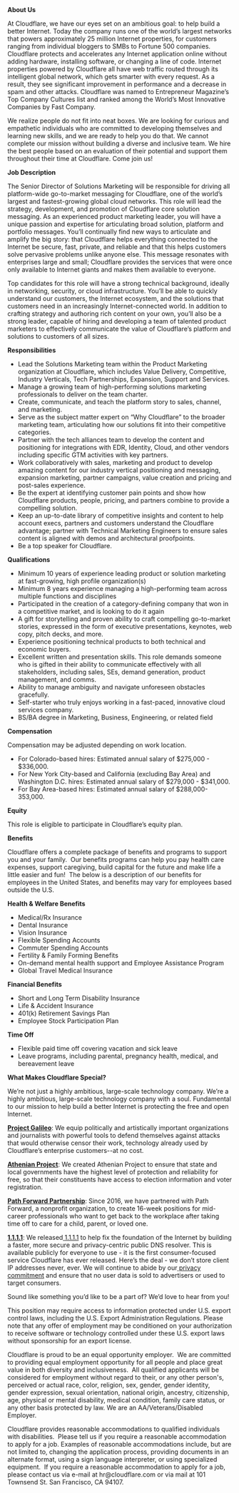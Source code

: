 <div class="content-intro">
	<div><strong>About Us</strong></div>
	<div>
		<p><span style="font-weight: 400;">At Cloudflare, we have our eyes set on an ambitious goal: to help build a better Internet. Today the company runs one of the world’s largest networks that powers approximately 25 million Internet properties, for customers ranging from individual bloggers to SMBs to Fortune 500 companies. Cloudflare protects and accelerates any Internet application online without adding hardware, installing software, or changing a line of code. Internet properties powered by Cloudflare all have web traffic routed through its intelligent global network, which gets smarter with every request. As a result, they see significant improvement in performance and a decrease in spam and other attacks. Cloudflare was named to Entrepreneur Magazine’s Top Company Cultures list and ranked among the World’s Most Innovative Companies by Fast Company.</span><span style="font-weight: 400;">&nbsp;</span></p>
		<p><span style="font-weight: 400;">We realize people do not fit into neat boxes. We are looking for curious and empathetic individuals who are committed to developing themselves and learning new skills, and we are ready to help you do that. We cannot complete our mission without building a diverse and inclusive team. We hire the best people based on an evaluation of their potential and support them throughout their time at Cloudflare. Come join us!&nbsp;</span></p>
	</div>
</div>
<p><strong>Job Description</strong></p>
<p><span style="font-weight: 400;">The Senior Director of Solutions Marketing will be responsible for driving all platform-wide go-to-market messaging for Cloudflare, one of the world’s largest and fastest-growing global cloud networks. This role will lead the strategy, development, and promotion of Cloudflare core solution messaging. As an experienced product marketing leader, you will have a unique passion and expertise for articulating broad solution, platform and portfolio messages. You’ll continually find new ways to articulate and amplify the big story: that Cloudflare helps everything connected to the Internet be secure, fast, private, and reliable and that this helps customers solve pervasive problems unlike anyone else. This message resonates with enterprises large and small; Cloudflare provides the services that were once only available to Internet giants and makes them available to everyone.</span></p>
<p><span style="font-weight: 400;">Top candidates for this role will have a strong technical background, ideally in networking, security, or cloud infrastructure. You’ll be able to quickly understand our customers, the Internet ecosystem, and the solutions that customers need in an increasingly Internet-connected world. In addition to crafting strategy and authoring rich content on your own, you’ll also be a strong leader, capable of hiring and developing a team of talented product marketers to effectively communicate the value of Cloudflare’s platform and solutions to customers of all sizes.</span></p>
<p><strong>Responsibilities</strong></p>
<ul>
	<li style="font-weight: 400;"><span style="font-weight: 400;">Lead the Solutions Marketing team within the Product Marketing organization at Cloudflare, which includes Value Delivery, Competitive, Industry Verticals, Tech Partnerships, Expansion, Support and Services.</span></li>
	<li style="font-weight: 400;"><span style="font-weight: 400;">Manage a growing team of high-performing solutions marketing professionals to deliver on the team charter.</span></li>
	<li style="font-weight: 400;"><span style="font-weight: 400;">Create, communicate, and teach the platform story to sales, channel, and marketing.&nbsp;</span></li>
	<li style="font-weight: 400;"><span style="font-weight: 400;">Serve as the subject matter expert on “Why Cloudflare” to the broader marketing team, articulating how our solutions fit into their competitive categories.</span></li>
	<li style="font-weight: 400;"><span style="font-weight: 400;">Partner with the tech alliances team to develop the content and positioning for integrations with EDR, Identity, Cloud, and other vendors including specific GTM activities with key partners.&nbsp;</span></li>
	<li style="font-weight: 400;"><span style="font-weight: 400;">Work collaboratively with sales, marketing and product to develop amazing content for our industry vertical positioning and messaging, expansion marketing, partner campaigns, value creation and pricing and post-sales experience.</span></li>
	<li style="font-weight: 400;"><span style="font-weight: 400;">Be the expert at identifying customer pain points and show how Cloudflare products, people, pricing, and partners combine to provide a compelling solution.</span></li>
	<li style="font-weight: 400;"><span style="font-weight: 400;">Keep an up-to-date library of competitive insights and content to help account execs, partners and customers understand the Cloudflare advantage; partner with Technical Marketing Engineers to ensure sales content is aligned with demos and architectural proofpoints.</span></li>
	<li style="font-weight: 400;"><span style="font-weight: 400;">Be a top speaker for Cloudflare.</span></li>
</ul>
<p><strong>Qualifications</strong></p>
<ul>
	<li style="font-weight: 400;"><span style="font-weight: 400;">Minimum 10 years of experience leading product or solution marketing at fast-growing, high profile organization(s)</span></li>
	<li style="font-weight: 400;"><span style="font-weight: 400;">Minimum 8 years experience managing a high-performing team across multiple functions and disciplines</span></li>
	<li style="font-weight: 400;"><span style="font-weight: 400;">Participated in the creation of a category-defining company that won in a competitive market, and is looking to do it again</span></li>
	<li style="font-weight: 400;"><span style="font-weight: 400;">A gift for storytelling and proven ability to craft compelling go-to-market stories, expressed in the form of executive presentations, keynotes, web copy, pitch decks, and more.</span></li>
	<li style="font-weight: 400;"><span style="font-weight: 400;">Experience positioning technical products to both technical and economic buyers.</span></li>
	<li style="font-weight: 400;">Excellent written and presentation skills. This role demands someone who is gifted in their ability to communicate effectively with all stakeholders, including sales, SEs, demand generation, product management, and comms.</li>
	<li style="font-weight: 400;">Ability to manage ambiguity and navigate unforeseen obstacles gracefully.</li>
	<li style="font-weight: 400;">Self-starter who truly enjoys working in a fast-paced, innovative cloud services company.</li>
	<li style="font-weight: 400;">BS/BA degree in Marketing, Business, Engineering, or related field</li>
</ul>
<p><strong>Compensation</strong></p>
<p><span style="font-weight: 400;">Compensation may be adjusted depending on work location.</span></p>
<ul>
	<li style="font-weight: 400;"><span style="font-weight: 400;">For Colorado-based hires: Estimated annual salary of $275,000 - $336,000.</span></li>
	<li style="font-weight: 400;"><span style="font-weight: 400;">For New York City-based and California (excluding Bay Area) and Washington D.C. hires: Estimated annual salary of $279,000 - $341,000.</span></li>
	<li style="font-weight: 400;"><span style="font-weight: 400;">For Bay Area-based hires: Estimated annual salary of $288,000-353,000.</span></li>
</ul>
<p><strong>Equity</strong></p>
<p><span style="font-weight: 400;">This role is eligible to participate in Cloudflare’s equity plan.</span></p>
<p><strong>Benefits</strong></p>
<p><span style="font-weight: 400;">Cloudflare offers a complete package of benefits and programs to support you and your family.&nbsp; Our benefits programs can help you pay health care expenses, support caregiving, build capital for the future and make life a little easier and fun!&nbsp; The below is a description of our benefits for employees in the United States, and benefits may vary for employees based outside the U.S.</span></p>
<p><strong>Health &amp; Welfare Benefits</strong></p>
<ul>
	<li style="font-weight: 400;"><span style="font-weight: 400;">Medical/Rx Insurance</span></li>
	<li style="font-weight: 400;"><span style="font-weight: 400;">Dental Insurance</span></li>
	<li style="font-weight: 400;"><span style="font-weight: 400;">Vision Insurance</span></li>
	<li style="font-weight: 400;"><span style="font-weight: 400;">Flexible Spending Accounts</span></li>
	<li style="font-weight: 400;"><span style="font-weight: 400;">Commuter Spending Accounts</span></li>
	<li style="font-weight: 400;"><span style="font-weight: 400;">Fertility &amp; Family Forming Benefits</span></li>
	<li style="font-weight: 400;"><span style="font-weight: 400;">On-demand mental health support and Employee Assistance Program</span></li>
	<li style="font-weight: 400;"><span style="font-weight: 400;">Global Travel Medical Insurance</span></li>
</ul>
<p><strong>Financial Benefits</strong></p>
<ul>
	<li style="font-weight: 400;"><span style="font-weight: 400;">Short and Long Term Disability Insurance</span></li>
	<li style="font-weight: 400;"><span style="font-weight: 400;">Life &amp; Accident Insurance</span></li>
	<li style="font-weight: 400;"><span style="font-weight: 400;">401(k) Retirement Savings Plan</span></li>
	<li style="font-weight: 400;"><span style="font-weight: 400;">Employee Stock Participation Plan</span></li>
</ul>
<p><strong>Time Off</strong></p>
<ul>
	<li style="font-weight: 400;"><span style="font-weight: 400;">Flexible paid time off covering vacation and sick leave</span></li>
	<li style="font-weight: 400;"><span style="font-weight: 400;">Leave programs, including parental, pregnancy health, medical, and bereavement leave</span></li>
</ul>
<div class="content-conclusion">
	<p><strong>What Makes Cloudflare Special?</strong></p>
	<p><span style="font-weight: 400;">We’re not just a highly ambitious, large-scale technology company. We’re a highly ambitious, large-scale technology company with a soul. Fundamental to our mission to help build a better Internet is protecting the free and open Internet.</span></p>
	<p><a href="https://blog.cloudflare.com/protecting-free-expression-online/"><strong>Project Galileo</strong></a><span style="font-weight: 400;">: We equip politically and artistically important organizations and journalists with powerful tools to defend themselves against attacks that would otherwise censor their work, technology already used by Cloudflare’s enterprise customers--at no cost.</span></p>
	<p><strong><a href="https://www.cloudflare.com/athenian/">Athenian Project</a></strong><span style="font-weight: 400;">: We created Athenian Project to ensure that state and local governments have the highest level of protection and reliability for free, so that their constituents have access to election information and voter registration.</span></p>
	<p><a href="https://blog.cloudflare.com/tag/path-forward/"><strong>Path Forward Partnership</strong></a><span style="font-weight: 400;">: Since 2016, we have partnered with Path Forward, a nonprofit organization, to create 16-week positions for mid-career professionals who want to get back to the workplace after taking time off to care for a child, parent, or loved one.</span></p>
	<p><a href="https://1.1.1.1/"><strong>1.1.1.1</strong></a><span style="font-weight: 400;">: We released</span><a href="https://1.1.1.1/"> <span style="font-weight: 400;">1.1.1.1</span></a><span style="font-weight: 400;"> to help fix the foundation of the Internet by building a faster, more secure and privacy-centric public DNS resolver. This is available publicly for everyone to use - it is the first consumer-focused service Cloudflare has ever released. Here’s the deal - we don’t store client IP addresses never, ever. We will continue to abide by our</span><a href="https://developers.cloudflare.com/1.1.1.1/privacy/public-dns-resolver"> privacy commitment</a><span style="font-weight: 400;"> and ensure that no user data is sold to advertisers or used to target consumers.</span></p>
	<p><span style="font-weight: 400;">Sound like something you’d like to be a part of? We’d love to hear from you!</span></p>
	<p><span style="font-weight: 400;">This position may require access to information protected under U.S. export control laws, including the U.S. Export Administration Regulations. Please note that any offer of employment may be conditioned on your authorization to receive software or technology controlled under these U.S. export laws without sponsorship for an export license.</span></p>
	<p><span style="font-weight: 400;">Cloudflare is proud to be an equal opportunity employer. &nbsp;We are committed to providing equal employment opportunity for all people and place great value in both diversity and inclusiveness. &nbsp;All qualified applicants will be considered for employment without regard to their, or any other person's, perceived or actual</span> <span style="font-weight: 400;">race, color, religion, sex, gender, gender identity, gender expression, sexual orientation, national origin, ancestry, citizenship, age, physical or mental disability, medical condition, family care status, or any other basis protected by law. </span><span style="font-weight: 400;">We are an AA/Veterans/Disabled Employer.</span></p>
	<p><span style="font-weight: 400;">Cloudflare provides reasonable accommodations to qualified individuals with disabilities. &nbsp;Please tell us if you require a reasonable accommodation to apply for a job. Examples of reasonable accommodations include, but are not limited to, changing the application process, providing documents in an alternate format, using a sign language interpreter, or using specialized equipment. &nbsp;If you require a reasonable accommodation to apply for a job, please contact us via e-mail at </span><span style="font-weight: 400;">hr@cloudflare.com</span><span style="font-weight: 400;"> or via mail at 101 Townsend St. San Francisco, CA 94107.</span></p>
</div>